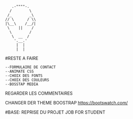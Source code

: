        .-""""-.        
      /        \      
     /_        _\    
    // \      / \\ 
    |\__\    /__/|  
     \    ||    /    
      \        /     
       \  __  /       
        '.__.'         
         |  |            
         |  | 

#RESTE A FAIRE

	--FORMULAIRE DE CONTACT
	--ANIMATE CSS
	--CHOIX DES FONTS
	--CHOIX DES COULEURS
	--BOSSTAP MEDIA

REGARDER LES COMMENTAIRES
<!--****************************-->

CHANGER DER THEME BOOSTRAP
https://bootswatch.com/

#BASE: REPRISE DU PROJET JOB FOR STUDENT